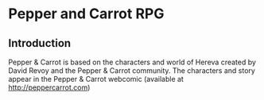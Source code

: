 # Pepper and Carrot RPG


## Introduction

Pepper & Carrot is based on the characters and world of Hereva created by David Revoy and the Pepper & Carrot community. The characters and story appear in the Pepper & Carrot webcomic (available at http://peppercarrot.com)

## 
